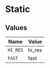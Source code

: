 # Static


## Values

| Name     | Value    |
| -------- | -------- |
| `HI_RES` | hi_res   |
| `FAST`   | fast     |